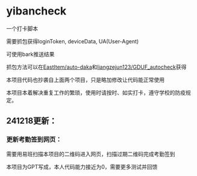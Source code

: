 # yibancheck
一个打卡脚本

需要抓包获得loginToken, deviceData, UA(User-Agent)

可使用bark推送结果

抓包方法可以在[EastItem/auto-daka](https://github.com/EastItem/auto-daka)和[liangzejun123/GDUF_autocheck](https://github.com/liangzejun123/GDUF_autocheck)获得

本项目代码也抄袭自上面两个项目，只是略加修改让代码能正常使用

本项目本着解决重复工作的繁琐，使用时请按时、如实打卡，遵守学校的防疫规定。

## 241218更新：

### 更新考勤签到网页：

需要用易班扫描本项目的二维码进入网页，扫描过期二维码完成考勤签到

本项目为GPT写成，本人代码能力接近为0，需要更多测试并回馈
